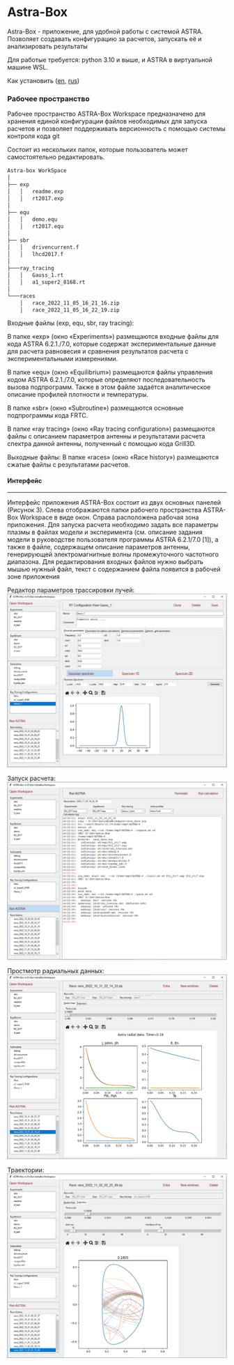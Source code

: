 # Astra-Box

Astra-Box - приложение, для удобной работы c системой ASTRA. 
Позволяет создавать конфигурацию за расчетов, запускать её и анализировать результаты

Для работые требуется: python 3.10 и выше, и ASTRA в виртуальной машине WSL.

Как установить ([en](Installing_ENG.html), [rus](Installing_RUS.html))

### Рабочее пространство

Рабочее пространство ASTRA-Box Workspace предназначено для хранения единой
конфигурации файлов необходимых для запуска расчетов и позволяет поддерживать
версионность с помощью системы контроля кода git 

Cостоит из нескольких папок, которые пользователь может самостоятельно редактировать. 

```
Astra-box WorkSpace
│
├── exp 
│   │   readme.exp
│   │   rt2017.exp
│   
├── equ
│   │   demo.equ
│   │   rt2017.equ
│   
├── sbr
│   │   drivencurrent.f
│   │   lhcd2017.f   
│   
├───ray_tracing
│   │   Gauss_1.rt
│   │   a1_super2_8168.rt
│   
└───races
    │   race_2022_11_05_16_21_16.zip    
    │   race_2022_11_05_16_22_19.zip    
```

Входные файлы (exp, equ, sbr, ray tracing):

В папке «exp» (окно «Experiments») размещаются входные файлы для кода ASTRA 6.2.1./7.0, которые содержат экспериментальные данные для расчета равновесия и сравнения результатов расчета с экспериментальными измерениями.

В папке «equ» (окно «Equilibrium») размещаются файлы управления кодом ASTRA 6.2.1./7.0, которые определяют последовательность вызова подпрограмм. Также в этом файле задаётся аналитическое описание профилей плотности и температуры.

В папке «sbr» (окно «Subroutine»)  размещаются основные подпрограммы кода FRTC. 

В папке «ray tracing» (окно «Ray tracing configuration»)  размещаются файлы с описанием параметров антенны и результатами расчета спектра данной антенны, полученный с помощью кода Grill3D. 

Выходные файлы:
В папке «races» (окно «Race history») размещаются сжатые файлы с результатами расчетов.



#### Интерфейс

---

Интерфейс приложения ASTRA-Box состоит из двух основных панелей (Рисунок 3). Слева отображаются папки рабочего пространства ASTRA-Box Workspace в виде окон. Справа расположена рабочая зона приложения.
Для запуска расчета необходимо задать все параметры плазмы в файлах модели и эксперимента (см. описание задания модели в руководстве пользователя программы ASTRA 6.2.1/7.0 [1]), а также в файле, содержащем описание параметров антенны, генерирующей электромагнитные волны промежуточного частотного диапазона. Для редактирования входных файлов нужно выбрать мышью нужный файл, текст с содержанием файла появится в рабочей зоне приложения

Редактор параметров трассировки лучей:
![](media/rt.png)

Запуск расчета:
![](media/run.png)

Простмотр радиальных данных:
![](media/radial_data.png)

Траектории:
![](media/traj.png)
